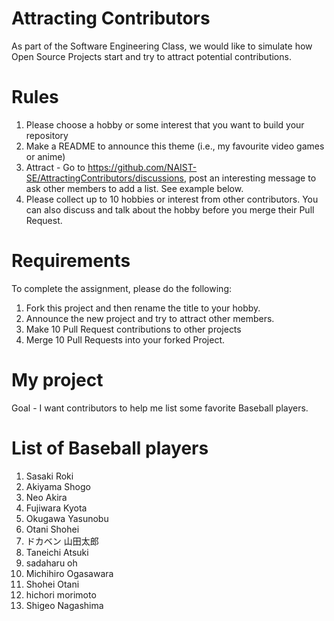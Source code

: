 # Attracting Contributors
As part of the Software Engineering Class, we would like to simulate how Open Source Projects start and try to attract potential contributions.

# Rules

1. Please choose a hobby or some interest that you want to build your repository
2. Make a README to announce this theme (i.e., my favourite video games or anime)
3. Attract - Go to https://github.com/NAIST-SE/AttractingContributors/discussions, post an interesting message to ask other members to add a list. See example below.
4. Please collect up to 10 hobbies or interest from other contributors. You can also discuss and talk about the hobby before you merge their Pull Request.

# Requirements
To complete the assignment, please do the following:
1. Fork this project and then rename the title to your hobby. 
2. Announce the new project and try to attract other members.
3. Make 10 Pull Request contributions to other projects
4. Merge 10 Pull Requests into your forked Project.

# My project
Goal - I want contributors to help me list some favorite Baseball players.

# List of Baseball players
1. Sasaki Roki
2. Akiyama Shogo
3. Neo Akira
4. Fujiwara Kyota
5. Okugawa Yasunobu
6. Otani Shohei
7. ドカベン 山田太郎
8. Taneichi Atsuki
9. sadaharu oh
10. Michihiro Ogasawara
11. Shohei Otani
12. hichori morimoto
13. Shigeo Nagashima
